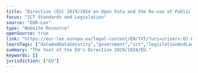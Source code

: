 ```yaml
---
title: "Directive (EU) 2019/1024 on Open Data and the Re-use of Public Sector Information"
focus: "ICT Standards and Legislation"
source: "EUR-Lex"
type: "Website Resource"
openSource: true
link: "https://eur-lex.europa.eu/legal-content/EN/TXT/?uri=uriserv:OJ.L_.2019.172.01.0056.01.ENG"
learnTags: ["dataAndDataSecurity","government","ict","legislationAndLaw"]
summary: "The text of the EU's Directive 2019/1024/EU."
keywords: []
jurisdiction: ["EU"]
---
```

